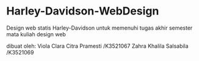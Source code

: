 # Harley-Davidson-WebDesign
Design web statis Harley-Davidson untuk memenuhi tugas akhir semester mata kuliah design web

dibuat oleh:
Viola Clara Citra Pramesti /K3521067
Zahra Khalila Salsabila /K3521069
